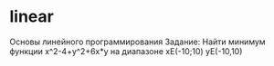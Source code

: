 # linear
Основы линейного программирования 
Задание:  Найти минимум функции x^2-4+y^2+6x*y на диапазоне xE(-10;10) yE(-10,10)
